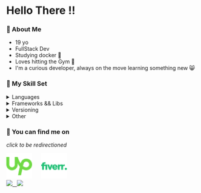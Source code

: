 <head>
  <link rel="stylesheet" href="./index.css">
</head>

<h1>Hello There !!</h1>

### 💫 About Me
- 19 yo
- FullStack Dev
- Studying docker 🐋
- Loves hitting the Gym 💪
- I'm a curious developer, always on the move learning something new 😸

### 🔮 My Skill Set
<details>
  <summary>Languages</summary><br/>
  &nbsp;&nbsp;&nbsp;&nbsp;&nbsp;&nbsp;<span>
    <img src="https://img.shields.io/badge/javascript-%23F7DF1E.svg?style=for-the-badge">&nbsp;
    <img src="https://img.shields.io/badge/html-%23E34F26.svg?style=for-the-badge">&nbsp;
    <img src="https://img.shields.io/badge/css-%231572B6.svg?style=for-the-badge">&nbsp;
    <img src="https://img.shields.io/badge/java-%23F80000.svg?style=for-the-badge">&nbsp;
    <img src="https://img.shields.io/badge/python-%233776AB.svg?style=for-the-badge">
  </span>
</details>

<details>
  <summary>Frameworks && Libs</summary><br/>
  &nbsp;&nbsp;&nbsp;&nbsp;&nbsp;&nbsp;<span>
    <img src="https://img.shields.io/badge/react-%2361DAFB.svg?style=for-the-badge">&nbsp;
    <img src="https://img.shields.io/badge/vue-%234FC08D.svg?style=for-the-badge">&nbsp;
    <img src="https://img.shields.io/badge/tailwind-%2306B6D4.svg?style=for-the-badge">&nbsp;
    <img src="https://img.shields.io/badge/node-%23339933.svg?style=for-the-badge">&nbsp;
    <img src="https://img.shields.io/badge/express-%23000000.svg?style=for-the-badge">&nbsp;
  </span>
</details>

<details>
  <summary>Versioning</summary><br/>
  &nbsp;&nbsp;&nbsp;&nbsp;&nbsp;&nbsp;<span>
    <img src="https://img.shields.io/badge/git-%23F05032.svg?style=for-the-badge">&nbsp;
    <img src="https://img.shields.io/badge/github-%23181717.svg?style=for-the-badge">
  </span>
</details>

<details>
  <summary>Other</summary><br/>
  &nbsp;&nbsp;&nbsp;&nbsp;&nbsp;&nbsp;<span>
    <img src="https://img.shields.io/badge/vscode-%23007ACC.svg?style=for-the-badge">&nbsp;
    <img src="https://img.shields.io/badge/figma-%23F24E1E.svg?style=for-the-badge">&nbsp;
    <img src="https://img.shields.io/badge/firebase-%23FFCA28.svg?style=for-the-badge">&nbsp;
    <img src="https://img.shields.io/badge/netlify-%2300C7B7.svg?style=for-the-badge">&nbsp;
    <img src="https://img.shields.io/badge/supabase-%233FCF8E.svg?style=for-the-badge">&nbsp;
  </span>
</details>

### 🤙 You can find me on
*click to be redirectioned*
<div id="socials">
  <a href="https://www.upwork.com/freelancers/~01f1f01a305d025a88"><img src="./res/upwork.svg"  width="68px"/></a>&nbsp;&nbsp;&nbsp;&nbsp;&nbsp;
  <a id="fiverr" href="https://www.fiverr.com/emanuelmarquis?up_rollout=true"><img src="./res/fiverr.svg"  width="68"/></a>
</div>


<div>
  <a href="https://github.com/emanuelmarquis"/>
  <img height="180rem" src="https://github-readme-stats.vercel.app/api?username=emanuelmarquis&show_icons=true&theme=omni&rank_icon=github"/>&nbsp;&nbsp;
  <img height="180rem" src="https://github-readme-stats.vercel.app/api/top-langs/?username=emanuelmarquis&layout=compact&show_icons=true&theme=omni&langs_count=5"/>
</div>
